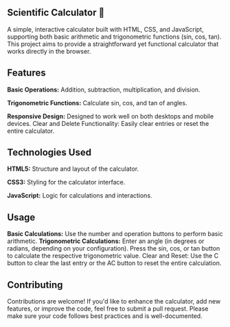 ## Scientific Calculator 🧮
A simple, interactive calculator built with HTML, CSS, and JavaScript, supporting both basic arithmetic and trigonometric functions (sin, cos, tan). This project aims to provide a straightforward yet functional calculator that works directly in the browser.

## Features
**Basic Operations:** Addition, subtraction, multiplication, and division.

**Trigonometric Functions:** Calculate sin, cos, and tan of angles.

**Responsive Design:** Designed to work well on both desktops and mobile devices.
Clear and Delete Functionality: Easily clear entries or reset the entire calculator.

## Technologies Used
**HTML5:** Structure and layout of the calculator.

**CSS3:** Styling for the calculator interface.

**JavaScript:** Logic for calculations and interactions.

## Usage
**Basic Calculations:** Use the number and operation buttons to perform basic arithmetic.
**Trigonometric Calculations:**
Enter an angle (in degrees or radians, depending on your configuration).
Press the sin, cos, or tan button to calculate the respective trigonometric value.
Clear and Reset: Use the C button to clear the last entry or the AC button to reset the entire calculation.

## Contributing
Contributions are welcome! If you'd like to enhance the calculator, add new features, or improve the code, feel free to submit a pull request. Please make sure your code follows best practices and is well-documented.
